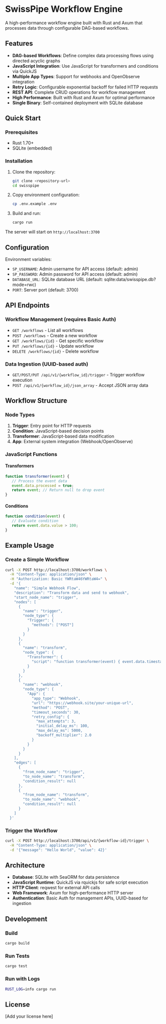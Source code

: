# SwissPipe Workflow Engine

A high-performance workflow engine built with Rust and Axum that processes data through configurable DAG-based workflows.

## Features

- **DAG-based Workflows**: Define complex data processing flows using directed acyclic graphs
- **JavaScript Integration**: Use JavaScript for transformers and conditions via QuickJS
- **Multiple App Types**: Support for webhooks and OpenObserve integration
- **Retry Logic**: Configurable exponential backoff for failed HTTP requests
- **REST API**: Complete CRUD operations for workflow management
- **High Performance**: Built with Rust and Axum for optimal performance
- **Single Binary**: Self-contained deployment with SQLite database

## Quick Start

### Prerequisites

- Rust 1.70+
- SQLite (embedded)

### Installation

1. Clone the repository:
   ```bash
   git clone <repository-url>
   cd swisspipe
   ```

2. Copy environment configuration:
   ```bash
   cp .env.example .env
   ```

3. Build and run:
   ```bash
   cargo run
   ```

The server will start on `http://localhost:3700`

## Configuration

Environment variables:

- `SP_USERNAME`: Admin username for API access (default: admin)
- `SP_PASSWORD`: Admin password for API access (default: admin)  
- `DATABASE_URL`: SQLite database URL (default: sqlite:data/swisspipe.db?mode=rwc)
- `PORT`: Server port (default: 3700)

## API Endpoints

### Workflow Management (requires Basic Auth)

- `GET /workflows` - List all workflows
- `POST /workflows` - Create a new workflow
- `GET /workflows/{id}` - Get specific workflow
- `PUT /workflows/{id}` - Update workflow
- `DELETE /workflows/{id}` - Delete workflow

### Data Ingestion (UUID-based auth)

- `GET/POST/PUT /api/v1/{workflow_id}/trigger` - Trigger workflow execution
- `POST /api/v1/{workflow_id}/json_array` - Accept JSON array data

## Workflow Structure

### Node Types

1. **Trigger**: Entry point for HTTP requests
2. **Condition**: JavaScript-based decision points
3. **Transformer**: JavaScript-based data modification
4. **App**: External system integration (Webhook/OpenObserve)

### JavaScript Functions

#### Transformers
```javascript
function transformer(event) {
   // Process the event data
   event.data.processed = true;
   return event; // Return null to drop event
}
```

#### Conditions
```javascript
function condition(event) {
   // Evaluate condition
   return event.data.value > 100;
}
```

## Example Usage

### Create a Simple Workflow

```bash
curl -X POST http://localhost:3700/workflows \
  -H "Content-Type: application/json" \
  -H "Authorization: Basic YWRtaW46YWRtaW4=" \
  -d '{
    "name": "Simple Webhook Flow",
    "description": "Transform data and send to webhook",
    "start_node_name": "trigger",
    "nodes": [
      {
        "name": "trigger",
        "node_type": {
          "Trigger": {
            "methods": ["POST"]
          }
        }
      },
      {
        "name": "transform",
        "node_type": {
          "Transformer": {
            "script": "function transformer(event) { event.data.timestamp = Date.now(); return event; }"
          }
        }
      },
      {
        "name": "webhook",
        "node_type": {
          "App": {
            "app_type": "Webhook",
            "url": "https://webhook.site/your-unique-url",
            "method": "POST",
            "timeout_seconds": 30,
            "retry_config": {
              "max_attempts": 3,
              "initial_delay_ms": 100,
              "max_delay_ms": 5000,
              "backoff_multiplier": 2.0
            }
          }
        }
      }
    ],
    "edges": [
      {
        "from_node_name": "trigger",
        "to_node_name": "transform",
        "condition_result": null
      },
      {
        "from_node_name": "transform", 
        "to_node_name": "webhook",
        "condition_result": null
      }
    ]
  }'
```

### Trigger the Workflow

```bash
curl -X POST http://localhost:3700/api/v1/{workflow-id}/trigger \
  -H "Content-Type: application/json" \
  -d '{"message": "Hello World", "value": 42}'
```

## Architecture

- **Database**: SQLite with SeaORM for data persistence
- **JavaScript Runtime**: QuickJS via rquickjs for safe script execution
- **HTTP Client**: reqwest for external API calls
- **Web Framework**: Axum for high-performance HTTP server
- **Authentication**: Basic Auth for management APIs, UUID-based for ingestion

## Development

### Build

```bash
cargo build
```

### Run Tests

```bash
cargo test
```

### Run with Logs

```bash
RUST_LOG=info cargo run
```

## License

[Add your license here]